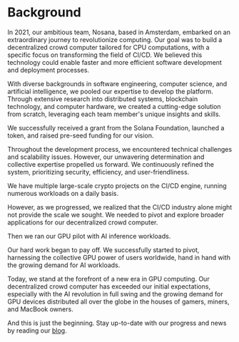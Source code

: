 # Background

In 2021, our ambitious team, Nosana, based in Amsterdam, embarked on an extraordinary journey to revolutionize computing. Our goal was to build a decentralized crowd computer tailored for CPU computations, with a specific focus on transforming the field of CI/CD. We believed this technology could enable faster and more efficient software development and deployment processes.

With diverse backgrounds in software engineering, computer science, and artificial intelligence, we pooled our expertise to develop the platform. Through extensive research into distributed systems, blockchain technology, and computer hardware, we created a cutting-edge solution from scratch, leveraging each team member's unique insights and skills.

We successfully received a grant from the Solana Foundation, launched a token, and raised pre-seed funding for our vision.

Throughout the development process, we encountered technical challenges and scalability issues. However, our unwavering determination and collective expertise propelled us forward. We continuously refined the system, prioritizing security, efficiency, and user-friendliness.

We have multiple large-scale crypto projects on the CI/CD engine, running numerous workloads on a daily basis.

However, as we progressed, we realized that the CI/CD industry alone might not provide the scale we sought. We needed to pivot and explore broader applications for our decentralized crowd computer.

Then we ran our GPU pilot with AI inference workloads.

Our hard work began to pay off. We successfully started to pivot, harnessing the collective GPU power of users worldwide, hand in hand with the growing demand for AI workloads.

Today, we stand at the forefront of a new era in GPU computing. Our decentralized crowd computer has exceeded our initial expectations, especially with the AI revolution in full swing and the growing demand for GPU devices distributed all over the globe in the houses of gamers, miners, and MacBook owners.

And this is just the beginning. Stay up-to-date with our progress and news by reading our [blog](https://nosana.io/blog).
